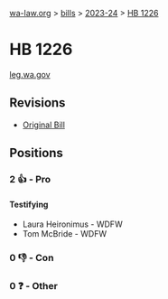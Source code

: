 [wa-law.org](/) > [bills](/bills/) > [2023-24](/bills/2023-24) > [HB 1226](/bills/2023-24/hb/1226/)

# HB 1226
[leg.wa.gov](https://app.leg.wa.gov/billsummary?BillNumber=1226&Year=2023&Initiative=false)

## Revisions
* [Original Bill](1/)

## Positions
### 2 👍 - Pro
#### Testifying
* Laura Heironimus - WDFW
* Tom McBride - WDFW

### 0 👎 - Con

### 0 ❓ - Other
